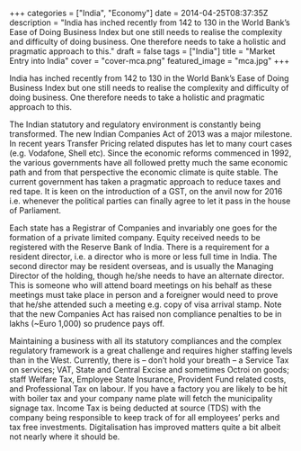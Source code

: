 +++
categories = ["India", "Economy"]
date = 2014-04-25T08:37:35Z
description = "India has inched recently from 142 to 130 in the World Bank’s Ease of Doing Business Index but one still needs to realise the complexity and difficulty of doing business. One therefore needs to take a holistic and pragmatic approach to this."
draft = false
tags = ["India"]
title = "Market Entry into India"
cover = "cover-mca.png"
featured_image = "mca.jpg"
+++


India has inched recently from 142 to 130 in the World Bank’s Ease of Doing Business Index but one still needs to realise the complexity and difficulty of doing business. One therefore needs to take a holistic and pragmatic approach to this.

The Indian statutory and regulatory environment is constantly being transformed. The new Indian Companies Act of 2013 was a major milestone. In recent years Transfer Pricing related disputes has let to many court cases (e.g. Vodafone, Shell etc). Since the economic reforms commenced in 1992, the various governments have all followed pretty much the same economic path and from that perspective the economic climate is quite stable. The current government has taken a pragmatic approach to reduce taxes and red tape. It is keen on the introduction of a GST, on the anvil now for 2016 i.e. whenever the political parties can finally agree to let it pass in the house of Parliament.

Each state has a Registrar of Companies and invariably one goes for the formation of a private limited company. Equity received needs to be registered with the Reserve Bank of India. There is a requirement for a resident director, i.e. a director who is more or less full time in India. The second director may be resident overseas, and is usually the Managing Director of the holding, though he/she needs to have an alternate director. This is someone who will attend board meetings on his behalf as these meetings must take place in person and a foreigner would need to prove that he/she attended such a meeting e.g. copy of visa arrival stamp. Note that the new Companies Act has raised non compliance penalties to be in lakhs (~Euro 1,000) so prudence pays off.

Maintaining a business with all its statutory compliances and the complex regulatory framework is a great challenge and requires higher staffing levels than in the West. Currently, there is – don’t hold your breath – a Service Tax on services; VAT, State and Central Excise and sometimes Octroi on goods; staff Welfare Tax, Employee State Insurance, Provident Fund related costs, and Professional Tax on labour. If you have a factory you are likely to be hit with boiler tax and your company name plate will fetch the municipality signage tax. Income Tax is being deducted at source (TDS) with the company being responsible to keep track of for all employees’ perks and tax free investments. Digitalisation has improved matters quite a bit albeit not nearly where it should be.

